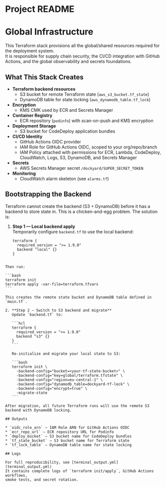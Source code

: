 # Project README

# Global Infrastructure

This Terraform stack provisions all the global/shared resources required for the deployment system.  
It is responsible for supply chain security, the CI/CD integration with GitHub Actions, and the global
observability and secrets foundations.

## What This Stack Creates

- **Terraform backend resources**
  - S3 bucket for remote Terraform state (`aws_s3_bucket.tf_state`)
  - DynamoDB table for state locking (`aws_dynamodb_table.tf_lock`)
- **Encryption**
  - KMS CMK used by ECR and Secrets Manager
- **Container Registry**
  - ECR repository (`podinfo`) with scan-on-push and KMS encryption
- **Deployment Storage**
  - S3 bucket for CodeDeploy application bundles
- **CI/CD Identity**
  - GitHub Actions OIDC provider
  - IAM Role for GitHub Actions OIDC, scoped to your org/repo/branch
  - IAM Policy attached with permissions for ECR, Lambda, CodeDeploy, CloudWatch, Logs, S3, DynamoDB, and Secrets Manager
- **Secrets**
  - AWS Secrets Manager secret `/dockyard/SUPER_SECRET_TOKEN`
- **Monitoring**
  - CloudWatch alarm skeleton (see `alarms.tf`)

## Bootstrapping the Backend

Terraform cannot create the backend (S3 + DynamoDB) before it has a backend to store state in.
This is a chicken-and-egg problem. The solution is:

1. **Step 1 — Local backend apply**  
   Temporarily configure `backend.tf` to use the local backend:
   ```hcl
   terraform {
     required_version = ">= 1.9.0"
     backend "local" {}
   }
````

Then run:

```bash
terraform init
terraform apply -var-file=terraform.tfvars
```

This creates the remote state bucket and DynamoDB table defined in `main.tf`.

2. **Step 2 — Switch to S3 backend and migrate**
   Update `backend.tf` to:

   ```hcl
   terraform {
     required_version = ">= 1.9.0"
     backend "s3" {}
   }
   ```

   Re-initialize and migrate your local state to S3:

   ```bash
   terraform init \
     -backend-config="bucket=<your-tf-state-bucket>" \
     -backend-config="key=global/terraform.tfstate" \
     -backend-config="region=eu-central-1" \
     -backend-config="dynamodb_table=dockyard-tf-lock" \
     -backend-config="encrypt=true" \
     -migrate-state
   ```

After migration, all future Terraform runs will use the remote S3 backend with DynamoDB locking.

## Outputs

* `oidc_role_arn` — IAM Role ARN for GitHub Actions OIDC
* `ecr_repo_url` — ECR repository URL for Podinfo
* `deploy_bucket` — S3 bucket name for CodeDeploy bundles
* `tf_state_bucket` — S3 bucket name for Terraform state
* `tf_lock_table` — DynamoDB table name for state locking

## Logs

For full reproducibility, see [terminal_output.yml](terminal_output.yml)  
It contains complete logs of `terraform init/apply`, GitHub Actions workflows,
smoke tests, and secret rotation.

